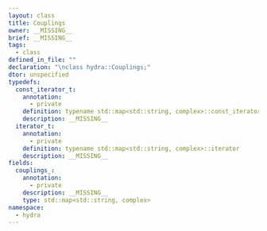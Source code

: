 ```yaml
---
layout: class
title: Couplings
owner: __MISSING__
brief: __MISSING__
tags:
  - class
defined_in_file: ""
declaration: "\nclass hydra::Couplings;"
dtor: unspecified
typedefs:
  const_iterator_t:
    annotation:
      - private
    definition: typename std::map<std::string, complex>::const_iterator
    description: __MISSING__
  iterator_t:
    annotation:
      - private
    definition: typename std::map<std::string, complex>::iterator
    description: __MISSING__
fields:
  couplings_:
    annotation:
      - private
    description: __MISSING__
    type: std::map<std::string, complex>
namespace:
  - hydra
---
```

